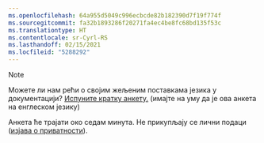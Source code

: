 ```yaml
---
ms.openlocfilehash: 64a955d5049c996ecbcde82b182390d7f19f774f
ms.sourcegitcommit: fa32b1893286f20271fa4ec4be8fc68bd135f53c
ms.translationtype: HT
ms.contentlocale: sr-Cyrl-RS
ms.lasthandoff: 02/15/2021
ms.locfileid: "5288292"
---
```

> [!NOTE]
>Можете ли нам рећи о својим жељеним поставкама језика у документацији? [Испуните кратку анкету.](https://aka.ms/BAG_Docs_Language_Survey) (имајте на уму да је ова анкета на енглеском језику)
>
>Анкета ће трајати око седам минута. Не прикупљају се лични подаци ([изјава о приватности](https://go.microsoft.com/fwlink/?LinkId=521839)).
